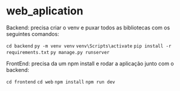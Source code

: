# web_aplication

Backend:
precisa criar o venv e puxar todos as bibliotecas com os seguintes comandos:

  ``
  cd backend
  ``
  ``
  py -m venv venv
  ``
  ``
  venv\Scripts\activate
  ``
  ``
  pip install -r requirements.txt
  ``
  ``
  py manage.py runserver
  ``

  
FrontEnd:
precisa da um npm install e rodar a aplicação junto com o backend:

``
cd frontend
``
``
cd web
``
``
npm install
``
``
  npm run dev
``
